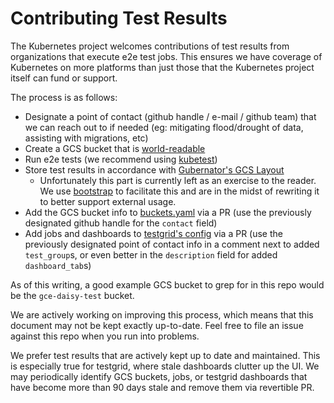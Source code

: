 # Contributing Test Results

The Kubernetes project welcomes contributions of test results from organizations
that execute e2e test jobs.  This ensures we have coverage of Kubernetes on more
platforms than just those that the Kubernetes project itself can fund or support.

The process is as follows:

- Designate a point of contact (github handle / e-mail / github team) that we can
  reach out to if needed (eg: mitigating flood/drought of data, assisting with
  migrations, etc)
- Create a GCS bucket that is [world-readable](https://cloud.google.com/storage/docs/access-control/making-data-public)
- Run e2e tests (we recommend using [kubetest](/kubetest/README.md))
- Store test results in accordance with [Gubernator's GCS Layout](/gubernator/README.md#gcs-layout)
  - Unfortunately this part is currently left as an exercise to the reader. We use
    [bootstrap](/bootstrap/README.md) to facilitate this and are in the midst of
    rewriting it to better support external usage.
- Add the GCS bucket info to [buckets.yaml](/buckets.yaml) via a PR (use the
  previously designated github handle for the `contact` field)
- Add jobs and dashboards to [testgrid's config](/testgrid/config/config.yaml) via
  a PR (use the previously designated point of contact info in a comment next to
  added `test_group`s, or even better in the `description` field for added
  `dashboard_tab`s)

As of this writing, a good example GCS bucket to grep for in this repo would be the
`gce-daisy-test` bucket.

We are actively working on improving this process, which means that this
document may not be kept exactly up-to-date. Feel free to file an issue against
this repo when you run into problems.

We prefer test results that are actively kept up to date and maintained. This is
especially true for testgrid, where stale dashboards clutter up the UI. We may
periodically identify GCS buckets, jobs, or testgrid dashboards that have become
more than 90 days stale and remove them via revertible PR.
